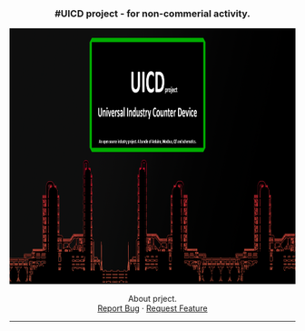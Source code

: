 <!-- HEADER PROJECT -->
<div id="header" align="center">
<h3>#UICD project - for non-commerial activity. </h3>
  <img src="resources/img/preview.png" width="1200" height="450"/>

  <p align="center">
   About prject.
    <br/>
    <a href="https://github.com/VarionDrakon/LauncherGame/issues">Report Bug</a> · <a href="https://github.com/VarionDrakon/LauncherGame/issues">Request Feature</a>
  </p>
</div>
<hr>
